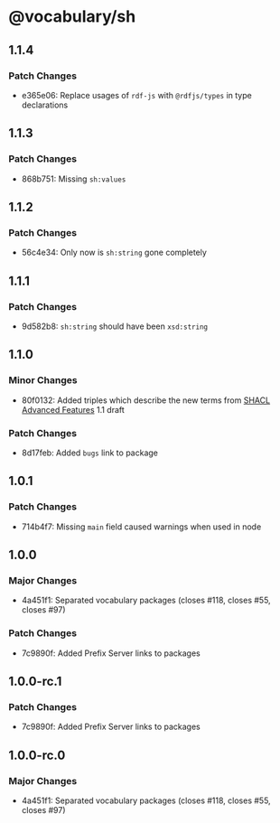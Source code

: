 # @vocabulary/sh

## 1.1.4

### Patch Changes

- e365e06: Replace usages of `rdf-js` with `@rdfjs/types` in type declarations

## 1.1.3

### Patch Changes

- 868b751: Missing `sh:values`

## 1.1.2

### Patch Changes

- 56c4e34: Only now is `sh:string` gone completely

## 1.1.1

### Patch Changes

- 9d582b8: `sh:string` should have been `xsd:string`

## 1.1.0

### Minor Changes

- 80f0132: Added triples which describe the new terms from [SHACL Advanced Features](https://w3c.github.io/shacl/shacl-af/) 1.1 draft

### Patch Changes

- 8d17feb: Added `bugs` link to package

## 1.0.1

### Patch Changes

- 714b4f7: Missing `main` field caused warnings when used in node

## 1.0.0

### Major Changes

- 4a451f1: Separated vocabulary packages (closes #118, closes #55, closes #97)

### Patch Changes

- 7c9890f: Added Prefix Server links to packages

## 1.0.0-rc.1

### Patch Changes

- 7c9890f: Added Prefix Server links to packages

## 1.0.0-rc.0

### Major Changes

- 4a451f1: Separated vocabulary packages (closes #118, closes #55, closes #97)
